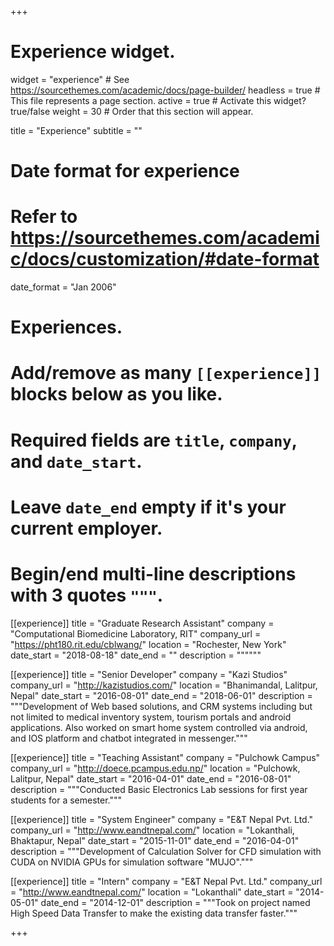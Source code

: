 +++
# Experience widget.
widget = "experience"  # See https://sourcethemes.com/academic/docs/page-builder/
headless = true  # This file represents a page section.
active = true  # Activate this widget? true/false
weight = 30  # Order that this section will appear.

title = "Experience"
subtitle = ""

# Date format for experience
#   Refer to https://sourcethemes.com/academic/docs/customization/#date-format
date_format = "Jan 2006"

# Experiences.
#   Add/remove as many `[[experience]]` blocks below as you like.
#   Required fields are `title`, `company`, and `date_start`.
#   Leave `date_end` empty if it's your current employer.
#   Begin/end multi-line descriptions with 3 quotes `"""`.
[[experience]]
  title = "Graduate Research Assistant"
  company = "Computational Biomedicine Laboratory, RIT"
  company_url = "https://pht180.rit.edu/cblwang/"
  location = "Rochester, New York"
  date_start = "2018-08-18"
  date_end = ""
  description = """"""

[[experience]]
  title = "Senior Developer"
  company = "Kazi Studios"
  company_url = "http://kazistudios.com/"
  location = "Bhanimandal, Lalitpur, Nepal"
  date_start = "2016-08-01"
  date_end = "2018-06-01"
  description = """Development of Web based solutions, and CRM systems including but not limited to medical inventory system, tourism portals and android applications. Also worked on smart home system controlled via android, and IOS platform and chatbot integrated in messenger."""

[[experience]]
  title = "Teaching Assistant"
  company = "Pulchowk Campus"
  company_url = "http://doece.pcampus.edu.np/"
  location = "Pulchowk, Lalitpur, Nepal"
  date_start = "2016-04-01"
  date_end = "2016-08-01"
  description = """Conducted Basic Electronics Lab sessions for first year students for a semester."""

[[experience]]
  title = "System Engineer"
  company = "E&T Nepal Pvt. Ltd."
  company_url = "http://www.eandtnepal.com/"
  location = "Lokanthali, Bhaktapur, Nepal"
  date_start = "2015-11-01"
  date_end = "2016-04-01"
  description = """Development of Calculation Solver for CFD simulation with CUDA on NVIDIA GPUs for simulation software "MUJO"."""

[[experience]]
  title = "Intern"
  company = "E&T Nepal Pvt. Ltd."
  company_url = "http://www.eandtnepal.com/"
  location = "Lokanthali"
  date_start = "2014-05-01"
  date_end = "2014-12-01"
  description = """Took on project named High Speed Data Transfer to make the existing data transfer faster."""

+++
